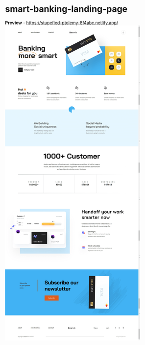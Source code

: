 # smart-banking-landing-page
**Preview** - https://stupefied-ptolemy-8f4abc.netlify.app/
![](images/screenshot.png)
